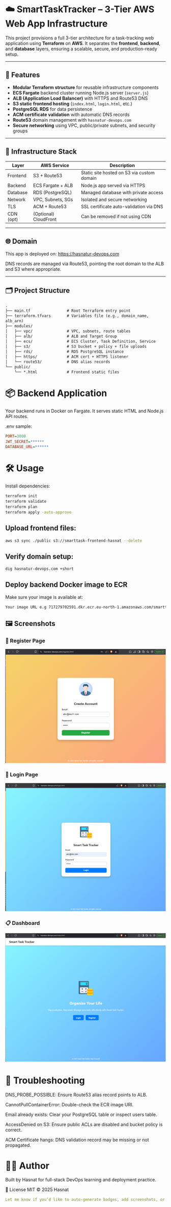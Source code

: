 # ☁️ SmartTaskTracker – 3-Tier AWS Web App Infrastructure

This project provisions a full 3-tier architecture for a task-tracking web application using **Terraform** on **AWS**. It separates the **frontend**, **backend**, and **database** layers, ensuring a scalable, secure, and production-ready setup.

---

## 🚀 Features

- **Modular Terraform structure** for reusable infrastructure components
- **ECS Fargate** backend cluster running Node.js server (`server.js`)
- **ALB (Application Load Balancer)** with HTTPS and Route53 DNS
- **S3 static frontend hosting** (`index.html`, `login.html`, etc.)
- **PostgreSQL RDS** for data persistence
- **ACM certificate validation** with automatic DNS records
- **Route53** domain management with `hasnatur-devops.com`
- **Secure networking** using VPC, public/private subnets, and security groups

---

## 🧱 Infrastructure Stack

| Layer     | AWS Service                  | Description                                  |
|-----------|------------------------------|----------------------------------------------|
| Frontend  | S3 + Route53                 | Static site hosted on S3 via custom domain   |
| Backend   | ECS Fargate + ALB            | Node.js app served via HTTPS                 |
| Database  | RDS (PostgreSQL)             | Managed database with private access         |
| Network   | VPC, Subnets, SGs            | Isolated and secure networking               |
| TLS       | ACM + Route53                | SSL certificate auto-validation via DNS      |
| CDN (opt) | (Optional) CloudFront        | Can be removed if not using CDN              |

---

## 🌐 Domain

This app is deployed on: https://hasnatur-devops.com

DNS records are managed via Route53, pointing the root domain to the ALB and S3 where appropriate.

---

## 🗂 Project Structure

```text
.
├── main.tf                # Root Terraform entry point
├── terraform.tfvars       # Variables file (e.g., domain_name, alb_arn)
├── modules/
│   ├── vpc/               # VPC, subnets, route tables
│   ├── alb/               # ALB and Target Group
│   ├── ecs/               # ECS Cluster, Task Definition, Service
│   ├── s3/                # S3 bucket + policy + file uploads
│   ├── rds/               # RDS PostgreSQL instance
│   ├── https/             # ACM cert + HTTPS listener
│   └── route53/           # DNS alias records
└── public/
    └── *.html             # Frontend static files
```
# 📦 Backend Application
Your backend runs in Docker on Fargate. It serves static HTML and Node.js API routes.

.env sample:

```ini
PORT=3000
JWT_SECRET=******
DATABASE_URL=******
```

# 🛠 Usage
Install dependencies:

```bash
terraform init
terraform validate
terraform plan
terraform apply -auto-approve
```
## Upload frontend files:

```bash
aws s3 sync ./public s3://smarttask-frontend-hasnat --delete
```
## Verify domain setup:

```bash
dig hasnatur-devops.com +short
```

## Deploy backend Docker image to ECR
Make sure your image is available at:

```bash
Your image URL e.g 717279702591.dkr.ecr.eu-north-1.amazonaws.com/smarttask-backend:latest
```
## 🖼 Screenshots
### 🔐 Register Page

![Register Page](assets/register.png)

### 🔐 Login Page

![Login Page](assets/login.png)

### 📋 Dashboard

![Dashboard](assets/index.png)

# 🧪 Troubleshooting
DNS_PROBE_POSSIBLE: Ensure Route53 alias record points to ALB.

CannotPullContainerError: Double-check the ECR image URI.

Email already exists: Clear your PostgreSQL table or inspect users table.

AccessDenied on S3: Ensure public ACLs are disabled and bucket policy is correct.

ACM Certificate hangs: DNS validation record may be missing or not propagated.

# 🧑‍💻 Author
Built by Hasnat for full-stack DevOps learning and deployment practice.

📜 License
MIT © 2025 Hasnat

```yaml
Let me know if you’d like to auto-generate badges, add screenshots, or include a deployment diagram!
```
